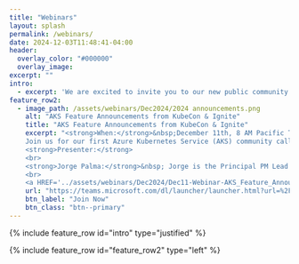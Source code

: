 ```yaml
---
title: "Webinars"
layout: splash
permalink: /webinars/
date: 2024-12-03T11:48:41-04:00
header:
  overlay_color: "#000000"
  overlay_image: 
excerpt: ""
intro: 
  - excerpt: 'We are excited to invite you to our new public community calls for Azure Kubernetes Service (AKS). These sessions will be a great opportunity to discuss the product roadmap, witness demos of new features, provide feedback, and get your product questions answered. '
feature_row2:
  - image_path: /assets/webinars/Dec2024/2024 announcements.png
    alt: "AKS Feature Announcements from KubeCon & Ignite"
    title: "AKS Feature Announcements from KubeCon & Ignite"
    excerpt: "<strong>When:</strong>&nbsp;December 11th, 8 AM Pacific Time<br><br>
    Join us for our first Azure Kubernetes Service (AKS) community call. We'll be reviewing all the exciting announcements and updates from KubeCon North America and Microsoft Ignite. <br><br>
    <strong>Presenter:</strong>
    <br>
    <strong>Jorge Palma:</strong>&nbsp; Jorge is the Principal PM Lead for AKS, driving it to be Azure's fastest-growing service. He has held various roles in Azure since 2012 and has founded two successful startups. Jorge has a passion for helping organizations and individuals grow and succeed leveraging the cloud and Kubernetes.
    <br>
    <a HREF='../assets/webinars/Dec2024/Dec11-Webinar-AKS_Feature_Announcements_from_KubeCon_Ignite .ics'>Add Event to my calendar</a>"
    url: "https://teams.microsoft.com/dl/launcher/launcher.html?url=%2F_%23%2Fl%2Fmeetup-join%2F19%3Ameeting_ODY4NmY0Y2YtNTdhNi00YTcxLWFhOGQtMzk4ODdmMDc1MDY0%40thread.v2%2F0%3Fcontext%3D%257b%2522Tid%2522%253a%252272f988bf-86f1-41af-91ab-2d7cd011db47%2522%252c%2522Oid%2522%253a%2522e3e368ba-66aa-4e1b-86f6-63f9c1a9ac62%2522%257d%26anon%3Dtrue&type=meetup-join&deeplinkId=e6d24a15-5066-42dc-8b79-ff49c1062d55&directDl=true&msLaunch=true&enableMobilePage=true&suppressPrompt=true"
    btn_label: "Join Now"
    btn_class: "btn--primary"
---
```


{% include feature_row id="intro" type="justified" %}

{% include feature_row id="feature_row2" type="left" %}
